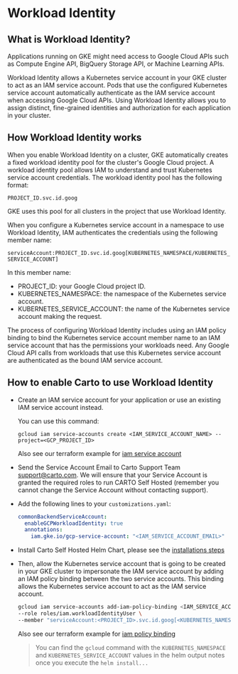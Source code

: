 # Workload Identity

## What is Workload Identity?
Applications running on GKE might need access to Google Cloud APIs such as Compute Engine API, BigQuery Storage API, or Machine Learning APIs.

Workload Identity allows a Kubernetes service account in your GKE cluster to act as an IAM service account. Pods that use the configured Kubernetes service account automatically authenticate as the IAM service account when accessing Google Cloud APIs. Using Workload Identity allows you to assign distinct, fine-grained identities and authorization for each application in your cluster.

## How Workload Identity works
When you enable Workload Identity on a cluster, GKE automatically creates a fixed workload identity pool for the cluster's Google Cloud project. A workload identity pool allows IAM to understand and trust Kubernetes service account credentials. The workload identity pool has the following format:

`PROJECT_ID.svc.id.goog`

GKE uses this pool for all clusters in the project that use Workload Identity.

When you configure a Kubernetes service account in a namespace to use Workload Identity, IAM authenticates the credentials using the following member name:

`serviceAccount:PROJECT_ID.svc.id.goog[KUBERNETES_NAMESPACE/KUBERNETES_SERVICE_ACCOUNT]`

In this member name:

- PROJECT_ID: your Google Cloud project ID.
- KUBERNETES_NAMESPACE: the namespace of the Kubernetes service account.
- KUBERNETES_SERVICE_ACCOUNT: the name of the Kubernetes service account making the request.

The process of configuring Workload Identity includes using an IAM policy binding to bind the Kubernetes service account member name to an IAM service account that has the permissions your workloads need. Any Google Cloud API calls from workloads that use this Kubernetes service account are authenticated as the bound IAM service account.

## How to enable Carto to use Workload Identity

- Create an IAM service account for your application or use an existing IAM service account instead.

  You can use this command:

  `gcloud iam service-accounts create <IAM_SERVICE_ACCOUNT_NAME> --project=<GCP_PROJECT_ID>`

  Also see our terraform example for [iam service account](https://github.com/CartoDB/carto-selfhosted/blob/master/examples/terraform/gcp/gke-autopilot.tf)

- Send the Service Account Email to Carto Support Team [support@carto.com](mailto:support@carto.com). We will ensure that your Service Account is granted the required roles to run CARTO Self Hosted (remember you cannot change the Service Account without contacting support).

- Add the following lines to your `customizations.yaml`:

  ```yaml
  commonBackendServiceAccount:
    enableGCPWorkloadIdentity: true
    annotations:
      iam.gke.io/gcp-service-account: "<IAM_SERVICE_ACCOUNT_EMAIL>"
  ```

- Install Carto Self Hosted Helm Chart, please see the [installations steps](../../README.md#installation-steps)

- Then, allow the Kubernetes service account that is going to be created in your GKE cluster to impersonate the IAM service account by adding an IAM policy binding between the two service accounts. This binding allows the Kubernetes service account to act as the IAM service account.

  ```bash
  gcloud iam service-accounts add-iam-policy-binding <IAM_SERVICE_ACCOUNT_EMAIL> \
  --role roles/iam.workloadIdentityUser \
  --member "serviceAccount:<PROJECT_ID>.svc.id.goog[<KUBERNETES_NAMESPACE>/<KUBERNETES_SERVICE_ACCOUNT>]"
  ```

  Also see our terraform example for [iam policy binding](https://github.com/CartoDB/carto-selfhosted/blob/master/examples/terraform/gcp/gke-autopilot.tf)

  > You can find the `gcloud` command with the `KUBERNETES_NAMESPACE` and `KUBERNETES_SERVICE_ACCOUNT` values in the helm output notes once you execute the `helm install...`

